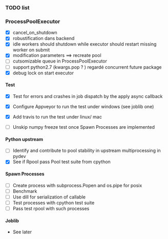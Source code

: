 ### TODO list


### ProcessPoolExecutor

- [x] cancel_on_shutdown
- [x] robustification dans backend
- [x] idle workers should shutdown while executor should restart missing worker on submit
- [x] modification parameters ==> recreate pool
- [ ] cutsomizable queue in ProcessPoolExecutor
- [ ] support python2.7 (kwargs.pop ? ) regardé concurrent future package
- [x] debug lock on start executor

#### Test

- [x] Test for errors and crashes in job dispatch by the apply async callback
- [x] Configure Appveyor to run the test under windows (see joblib one)
- [x] Add travis to run the test under linux/ mac
- [ ] Unskip numpy freeze test once Spawn Processes are implemented


#### Python upstream

- [ ] Identify and contribute to pool stability in upstream multiprocessing in pydev
- [x] See if Rpool pass Pool test suite from cpython

#### Spawn Processes

- [ ] Create process with subprocess.Popen and os.pipe for posix
- [ ] Benchmark
- [ ] Use dill for serialization of callable
- [ ] Test processes with cpython test suite
- [ ] Pass test rpool with such processes

#### Joblib

- See later

